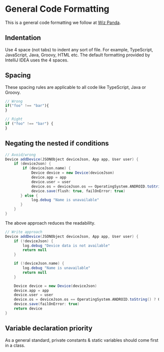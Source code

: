 # General Code Formatting

This is a general code formatting we follow at [Wiz Panda](https://wizpanda.com/).

## Indentation

Use 4 space (not tabs) to indent any sort of file. For example, TypeScript, JavaScript, Java, Groovy, HTML etc. The default formatting
provided by IntelliJ IDEA uses the 4 spaces.

## Spacing

These spacing rules are applicable to all code like TypeScript, Java or Groovy.

```javascript
// Wrong
if("foo" !== "bar"){
}

// Right
if ("foo" !== "bar") {
}
```

## Negating the nested if conditions

```groovy
// Avoid/wrong
Device addDevice(JSONObject deviceJson, App app, User user) {
    if (deviceJson) {
        if (deviceJson.name) {
            Device device = new Device(deviceJson)
            device.app = app
            device.user = user
            device.os = deviceJson.os == OperatingSystem.ANDROID.toString() ? OperatingSystem.ANDROID : OperatingSystem.IOS
            device.save(flush: true, failOnError: true)
       } else {
            log.debug "Name is unavailable"
       }
    }
}
```

The above approach reduces the readability.

```groovy
// Write approach
Device addDevice(JSONObject deviceJson, App app, User user) {
    if (!deviceJson) {
        log.debug "Device data is not available"
        return null
    }

    if (!deviceJson.name) {
        log.debug "Name is unavailable"
        return null
    }

    Device device = new Device(deviceJson)
    device.app = app
    device.user = user
    device.os = deviceJson.os == OperatingSystem.ANDROID.toString() ? OperatingSystem.ANDROID : OperatingSystem.IOS
    device.save(failOnError: true)
    return device
}

```

## Variable declaration priority

As a general standard, private constants & static variables should come first in a class.





